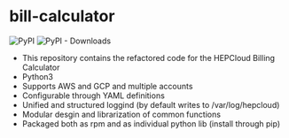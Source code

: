 # bill-calculator
![PyPI](https://img.shields.io/pypi/v/bill-calculator-hep)
![PyPI - Downloads](https://img.shields.io/pypi/dm/bill-calculator-hep)

* This repository contains the refactored code for the HEPCloud Billing Calculator
* Python3
* Supports AWS and GCP and multiple accounts
* Configurable through YAML definitions
* Unified and structured loggind (by default writes to /var/log/hepcloud)
* Modular desgin and librarization of common functions
* Packaged both as rpm and as individual python lib (install through pip)
